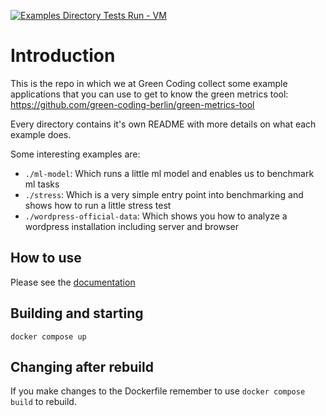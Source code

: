 [![Examples Directory Tests Run - VM](https://github.com/green-coding-solutions/example-applications/actions/workflows/examples-application-testing-vm.yml/badge.svg)](https://github.com/green-coding-solutions/example-applications/actions/workflows/examples-application-testing-vm.yml)

# Introduction

This is the repo in which we at Green Coding collect some example applications that you can use to get to know the
green metrics tool: <https://github.com/green-coding-berlin/green-metrics-tool>

Every directory contains it's own README with more details on what each example does.

Some interesting examples are:

- `./ml-model`: Which runs a little ml model and enables us to benchmark ml tasks
- `./stress`: Which is a very simple entry point into benchmarking and shows how to run a little stress test
- `./wordpress-official-data`: Which shows you how to analyze a wordpress installation including server and browser

## How to use

Please see the [documentation](https://docs.green-coding.berlin/docs/contributing/example-applications-contribution/)

## Building and starting

`docker compose up`

## Changing after rebuild

If you make changes to the Dockerfile remember to use `docker compose build` to rebuild.
